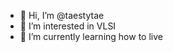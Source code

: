 - 👋 Hi, I’m @taestytae
- 👀 I’m interested in VLSI
- 🌱 I’m currently learning how to live 


<!---
taestytae/taestytae is a ✨ special ✨ repository because its `README.md` (this file) appears on your GitHub profile.
You can click the Preview link to take a look at your changes.
--->
